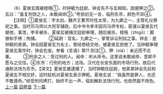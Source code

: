 　　（6）夏侯玄既被桎梏①，时钟毓为廷尉，钟会先不与玄相知，因便狎之②。玄曰：“虽复刑馀之人，未敢闻命③。”考掠初无一言，临刑东市，颜色不异④。
　　【注释】①夏侯玄：字太初，魏齐王曹芳时任太常，为九卿之一，主管礼仪祭祀之事。当时司马师以大将军辅政，后中书令李丰因司马师专权，密谋以夏侯玄代替他，事泄，李丰被杀，夏侯玄被捕交廷尉审理，随后被杀，桎梏（zhìgǜ）：脚镣和手铐；拘捕。
　　②延尉：官名，九卿之一，掌管诉讼刑狱之事。钟会：是钟毓的弟弟。钟会因夏侯玄为名士，曾经想结交他，被夏侯玄拒绝了。当钟毓审理夏侯玄案件时，钟会在座。参看《言语》第11 则注①。狎（xiá）：亲近而不庄重。
　　③刑余之人：受过刑的人。闻命：听从命令。这里说未敢闻命，意即不愿与之交往。④东市：行刑的地方；法场。汉代在长安东面的市场行刑，故后代通称法场为东市。【译文】夏侯玄被逮捕了，当时钟毓任廷尉，他弟弟钟会先前和夏侯玄不相交好，这时趁机对夏侯玄表示狎昵。夏侯玄说：“我虽然是罪人，也还不敢遵命。”经受刑讯拷打，始终不出一声，临到解赴法场行刑，也依然面不改色。
<br>[上一篇](05_05) [回卷首](05_00) [下一篇](05_07)
